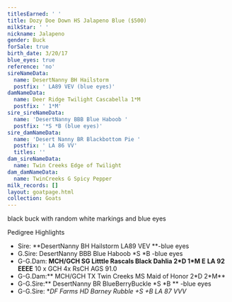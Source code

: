 ```yaml
---
titlesEarned: ' '
title: Dozy Doe Down HS Jalapeno Blue ($500)
milkStar: ' '
nickname: Jalapeno
gender: Buck
forSale: true
birth_date: 3/20/17
blue_eyes: true
reference: 'no'
sireNameData:
  name: DesertNanny BH Hailstorm
  postfix: ' LA89 VEV (blue eyes)'
damNameData:
  name: Deer Ridge Twilight Cascabella 1*M
  postfix: ' 1*M'
sire_sireNameData:
  name: 'DesertNanny BBB Blue Haboob '
  postfix: '*S *B (blue eyes)'
sire_damNameData:
  name: 'Desert Nanny BR Blackbottom Pie '
  postfix: ' LA 86 VV'
  titles: ''
dam_sireNameData:
  name: Twin Creeks Edge of Twilight
dam_damNameData:
  name: TwinCreeks G Spicy Pepper
milk_records: []
layout: goatpage.html
collection: Goats
---
```

black buck with random white markings and blue eyes

Pedigree Highlights

* Sire: **DesertNanny BH Hailstorm LA89 VEV **-blue eyes
* G.Sire: DesertNanny BBB Blue Haboob \*S \*B  -blue eyes
* G-G.Dam: **MCH/GCH SG Litttle Rascals Black Dahlia 2\*D 1\*M E**  **LA 92 EEEE** 10 x GCH 4x RsCH AGS 91.0 
* G-G.Dam:** MCH/GCH TX Twin Creeks MS Maid of Honor 2\*D 2\*M**
* G-G.Sire:** DesertNanny BR BlueBerryBuckle \*S \*B ** -blue eyes
* G-G.Sire:  **DF Farms HD Barney Rubble +*S +B LA 87 VVV**
